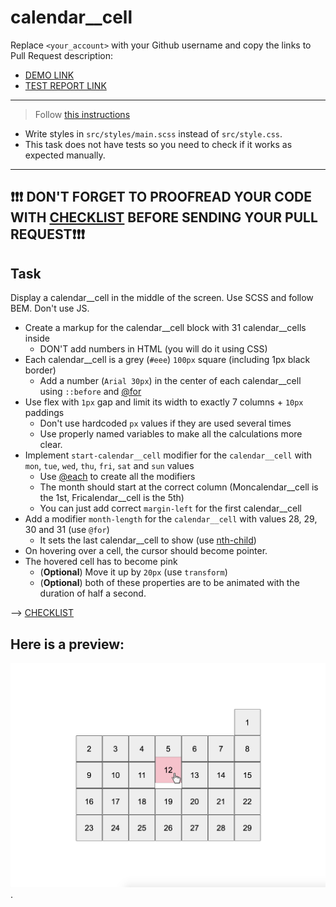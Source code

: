 # calendar__cell
Replace `<your_account>` with your Github username and copy the links to Pull Request description:
- [DEMO LINK](https://Bohdan-Hutsuliak.github.io/layout_calendar__cell/)
- [TEST REPORT LINK](https://Bohdan-Hutsuliak.github.io/layout_calendar__cell/report/html_report/)

___
> Follow [this instructions](https://github.com/mate-academy/layout_task-guideline#how-to-solve-the-layout-tasks-on-github)

- Write styles in `src/styles/main.scss` instead of `src/style.css`.
- This task does not have tests so you need to check if it works as expected manually.
___

## ❗️❗️❗️ DON'T FORGET TO PROOFREAD YOUR CODE WITH [CHECKLIST](https://github.com/mate-academy/layout_calendar__cell/blob/master/checklist.md) BEFORE SENDING YOUR PULL REQUEST❗️❗️❗️

## Task
Display a calendar__cell in the middle of the screen. Use SCSS and follow BEM. Don't use JS.

- Create a markup for the calendar__cell block with 31 calendar__cells inside
  - DON'T add numbers in HTML (you will do it using CSS)
- Each calendar__cell is a grey (`#eee`) `100px` square (including 1px black border)
  - Add a number (`Arial 30px`) in the center of each calendar__cell using `::before` and [@for](https://sass-lang.com/documentation/at-rules/control/for)
- Use flex with `1px` gap and limit its width to exactly 7 columns + `10px` paddings
  - Don't use hardcoded `px` values if they are used several times
  - Use properly named variables to make all the calculations more clear.
- Implement `start-calendar__cell` modifier for the `calendar__cell` with `mon`, `tue`, `wed`, `thu`, `fri`, `sat` and `sun` values
  - Use [@each](https://sass-lang.com/documentation/at-rules/control/each) to create all the modifiers
  - The month should start at the correct column (Moncalendar__cell is the 1st, Fricalendar__cell is the 5th)
  - You can just add correct `margin-left` for the first calendar__cell
- Add a modifier `month-length` for the `calendar__cell` with values 28, 29, 30 and 31 (use `@for`)
  - It sets the last calendar__cell to show (use [nth-child](https://css-tricks.com/how-nth-child-works/))
- On hovering over a cell, the cursor should become pointer.
- The hovered cell has to become pink
  - (**Optional**) Move it up by `20px` (use `transform`)
  - (**Optional**) both of these properties are to be animated with the duration of half a second.

--> [CHECKLIST](https://github.com/mate-academy/layout_calendar__cell/blob/master/checklist.md)

## Here is a preview:
![reference image](reference.png).
